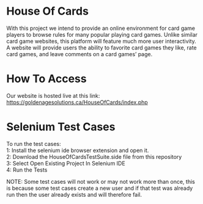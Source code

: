 # House Of Cards
With this project we intend to provide an online environment for card game players to browse rules for many popular playing card games. Unlike similar card game websites, this platform will feature much more user interactivity. A website will provide users the ability to favorite card games they like, rate card games, and leave comments on a card games’ page.

# How To Access
Our website is hosted live at this link:
https://goldenagesolutions.ca/HouseOfCards/index.php

# Selenium Test Cases
To run the test cases:<br/>
1: Install the selenium ide browser extension and open it.<br/>
2: Download the HouseOfCardsTestSuite.side file from this repository<br/>
3: Select Open Existing Project In Selenium IDE<br/>
4: Run the Tests

NOTE: Some test cases will not work or may not work more than once, this is because some test cases create a new user and if that test was already run then the user already exists and will therefore fail.
